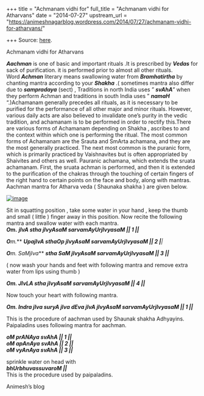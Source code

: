 +++
title = "Achmanam vidhi for"
full_title = "Achmanam vidhi for Atharvans"
date = "2014-07-27"
upstream_url = "https://animeshnagarblog.wordpress.com/2014/07/27/achmanam-vidhi-for-atharvans/"

+++
Source: [here](https://animeshnagarblog.wordpress.com/2014/07/27/achmanam-vidhi-for-atharvans/).

Achmanam vidhi for Atharvans

***Aachman*** is one of basic and important rituals .It is prescribed
by ***Vedas*** for sack of purification. it is performed prior to almost
all other rituals.  
Word ***Achman*** literary means swallowing water from
***Bramhatirtha*** by chanting mantra according to your ***Shakha*** .(
sometimes mantra also differ due to ***sampradaya*** (sect) ,
Traditions in north India uses ” ***svAhA***” when they perform Achman
and traditions in south India uses ” ***namaH*** “.)Achamanam generally
precedes all rituals, as it is necessary to be purified for the
performance of all other major and minor rituals. However, various daily
acts are also believed to invalidate one’s purity in the vedic
tradition, and achamanam is to be performed in order to rectify
this.There are various forms of Achamanam depending on Shakha , ascribes
to and the context within which one is performing the ritual. The most
common forms of Achamanam are the Srauta and SmArta achamana, and they
are the most generally practiced. The next most common is the puranic
form, which is primarily practiced by Vaishnavites but is often
appropriated by Shaivites and others as well. Pauranic achamana, which
extends the sruata achamanam. First, the sruata achman is performed, and
then it is extended to the purification of the chakras through the
touching of certain fingers of the right hand to certain points on the
face and body, along with mantras.  
Aachman mantra for Atharva veda ( Shaunaka shakha ) are given below.

[![image](https://animeshnagarblog.files.wordpress.com/2014/07/wpid-img_20140723_224207.jpg?w=700 "IMG_20140723_224207.JPG")](https://animeshnagarblog.files.wordpress.com/2014/07/wpid-img_20140723_224207.jpg)

Sit in squatting position , take some water in your hand , keep the
thumb and small ( little ) finger away in this position. Now recite the
following mantra and swallow water with each mantra.  
***O*******m.**** ***jIvA stha jIvyAsaM sarvamAyUrjIvyasaM \|\| 1
\|\|***

***O**m.*** ***UpajIvA sthaOp jIvyAsaM sarvamAyUrjIvyasaM \|\| 2 \|**\|*

***O**m. SaMjIva*** ***stha SaM jIvyAsaM sarvamAyUrjIvyasaM \|\| 3
\|\|***

( now wash your hands and feet with following mantra and remove extra
water from lips using thumb )

***Om. JIvLA stha jIvyAsaM sarvamAyUrjIvyasaM \|\| 4 \|\|***

Now touch your heart with following mantra.

***Om. Indra jIva suryA jIva dEva jIvA jIvyAsaM sarvamAyUrjIvyasaM \|\|
1 \|\|***

This is the procedure of aachman used by Shaunak shakha Adhyayins.
Paipaladins uses following mantra for aachman.

***oM prANAya svAhA \|\| 1 \|\|***  
***oM apAnAya svAhA \|\| 2 \|\|***  
***oM vyAnAya svAhA \|\| 3 \|\|***

sprinkle water on head with  
***bhUrbhuvassuvaroM \|\|***  
This is the procedure used by paipaladins.

Animesh’s blog

